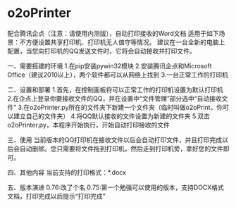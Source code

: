 # o2oPrinter
配合腾讯企点（注意：请使用内测版），自动打印接收的Word文档
适用于如下场景：不方便设置共享打印机、打印机无人值守等情况。
建议在一台全新的电脑上配置，当您向打印机的QQ发送文件时，它将会自动接收并打印文件。

一、需要搭建的环境
1.在pip安装pywin32模块
2.安装腾讯企点和Microsoft Office（建议2010以上），两个软件都可以从网络上找到
3.一台正常工作的打印机

二、设置和部署
1.首先，在控制面板将可以正常工作的打印机设置为默认打印机
2.在企点上登录你要接收文件的QQ，并在设置中“文件管理”部分选中“自动接收文件”
3.在o2oPrinter.py所在的文件夹下新建一个文件夹（临时叫做o2oPrint，你可以建立自己的文件夹）
4.将QQ默认接收的文件设置为新建的文件夹
5.双击o2oPrinter.py，本程序开始执行，开始自动打印接收的文件

三、使用
当前版本的QQ打印机在接收文件以后会自动打印文件，并且打印完成以后会自动删除。您只需要将文件拖到打印机，然后走到打印机旁，拿好您的文件即可。

四、其他内容
当前支持的打印格式：*.docx

五、版本演进
0.76:改了个名
0.75:第一个勉强可以使用的版本，支持DOCX格式文档，打印完成以后提示“打印完成”
